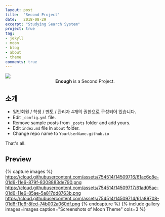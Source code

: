 ```yaml
---
layout: post
title:  "Second Project"
date:   2018-08-29
excerpt: "Studying Search System"
project: true
tag:
- jekyll 
- moon
- blog
- about
- theme
comments: true
---
```


<img src="{{site.baseurl}}/assets/img/enough.PNG"/>

    
<center><b>Enough</b> is a Second Project.</center>
     
## 소개
* 일반회원 / 학생 / 멘토 / 관리자 4개의 권한으로 구성되어 있습니다.
* Edit `_config.yml` file.
* Remove sample posts from `_posts` folder and add yours.
* Edit `index.md` file in `about` folder.
* Change repo name to `YourUserName.github.io`    
     
That's all.

## Preview

{% capture images %}
	https://cloud.githubusercontent.com/assets/754514/14509716/61ac6c8e-01d6-11e6-879f-8308883de790.png
	https://cloud.githubusercontent.com/assets/754514/14509717/61ad05ae-01d6-11e6-85ae-5a817dd8763b.png
	https://cloud.githubusercontent.com/assets/754514/14509714/61a89708-01d6-11e6-8fcd-74b002a060df.png
{% endcapture %}
{% include gallery images=images caption="Screenshots of Moon Theme" cols=3 %}





